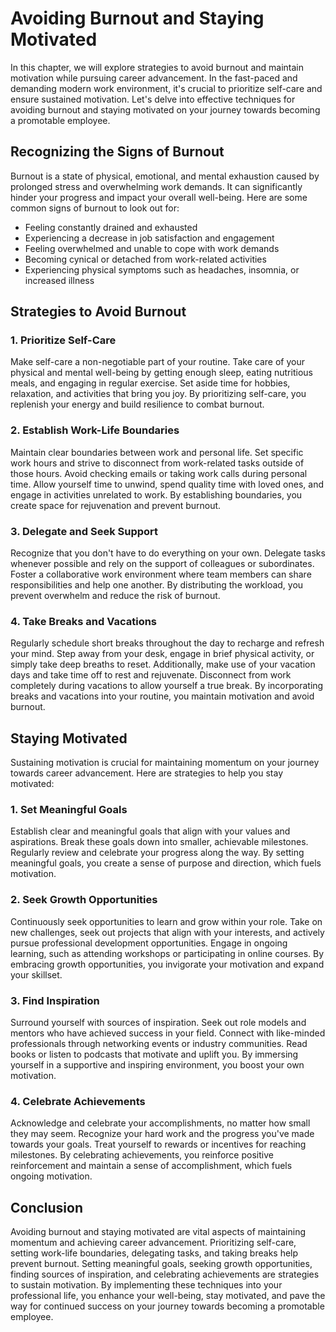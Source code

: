 Avoiding Burnout and Staying Motivated
=================================================

In this chapter, we will explore strategies to avoid burnout and maintain motivation while pursuing career advancement. In the fast-paced and demanding modern work environment, it's crucial to prioritize self-care and ensure sustained motivation. Let's delve into effective techniques for avoiding burnout and staying motivated on your journey towards becoming a promotable employee.

**Recognizing the Signs of Burnout**
------------------------------------

Burnout is a state of physical, emotional, and mental exhaustion caused by prolonged stress and overwhelming work demands. It can significantly hinder your progress and impact your overall well-being. Here are some common signs of burnout to look out for:

* Feeling constantly drained and exhausted
* Experiencing a decrease in job satisfaction and engagement
* Feeling overwhelmed and unable to cope with work demands
* Becoming cynical or detached from work-related activities
* Experiencing physical symptoms such as headaches, insomnia, or increased illness

**Strategies to Avoid Burnout**
-------------------------------

### **1. Prioritize Self-Care**

Make self-care a non-negotiable part of your routine. Take care of your physical and mental well-being by getting enough sleep, eating nutritious meals, and engaging in regular exercise. Set aside time for hobbies, relaxation, and activities that bring you joy. By prioritizing self-care, you replenish your energy and build resilience to combat burnout.

### **2. Establish Work-Life Boundaries**

Maintain clear boundaries between work and personal life. Set specific work hours and strive to disconnect from work-related tasks outside of those hours. Avoid checking emails or taking work calls during personal time. Allow yourself time to unwind, spend quality time with loved ones, and engage in activities unrelated to work. By establishing boundaries, you create space for rejuvenation and prevent burnout.

### **3. Delegate and Seek Support**

Recognize that you don't have to do everything on your own. Delegate tasks whenever possible and rely on the support of colleagues or subordinates. Foster a collaborative work environment where team members can share responsibilities and help one another. By distributing the workload, you prevent overwhelm and reduce the risk of burnout.

### **4. Take Breaks and Vacations**

Regularly schedule short breaks throughout the day to recharge and refresh your mind. Step away from your desk, engage in brief physical activity, or simply take deep breaths to reset. Additionally, make use of your vacation days and take time off to rest and rejuvenate. Disconnect from work completely during vacations to allow yourself a true break. By incorporating breaks and vacations into your routine, you maintain motivation and avoid burnout.

**Staying Motivated**
---------------------

Sustaining motivation is crucial for maintaining momentum on your journey towards career advancement. Here are strategies to help you stay motivated:

### **1. Set Meaningful Goals**

Establish clear and meaningful goals that align with your values and aspirations. Break these goals down into smaller, achievable milestones. Regularly review and celebrate your progress along the way. By setting meaningful goals, you create a sense of purpose and direction, which fuels motivation.

### **2. Seek Growth Opportunities**

Continuously seek opportunities to learn and grow within your role. Take on new challenges, seek out projects that align with your interests, and actively pursue professional development opportunities. Engage in ongoing learning, such as attending workshops or participating in online courses. By embracing growth opportunities, you invigorate your motivation and expand your skillset.

### **3. Find Inspiration**

Surround yourself with sources of inspiration. Seek out role models and mentors who have achieved success in your field. Connect with like-minded professionals through networking events or industry communities. Read books or listen to podcasts that motivate and uplift you. By immersing yourself in a supportive and inspiring environment, you boost your own motivation.

### **4. Celebrate Achievements**

Acknowledge and celebrate your accomplishments, no matter how small they may seem. Recognize your hard work and the progress you've made towards your goals. Treat yourself to rewards or incentives for reaching milestones. By celebrating achievements, you reinforce positive reinforcement and maintain a sense of accomplishment, which fuels ongoing motivation.

**Conclusion**
--------------

Avoiding burnout and staying motivated are vital aspects of maintaining momentum and achieving career advancement. Prioritizing self-care, setting work-life boundaries, delegating tasks, and taking breaks help prevent burnout. Setting meaningful goals, seeking growth opportunities, finding sources of inspiration, and celebrating achievements are strategies to sustain motivation. By implementing these techniques into your professional life, you enhance your well-being, stay motivated, and pave the way for continued success on your journey towards becoming a promotable employee.
